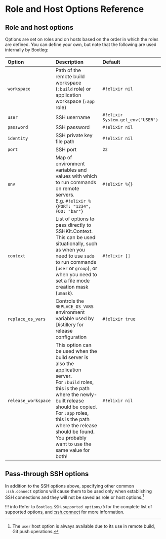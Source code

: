 # Role and Host Options Reference

## Role and host options

Options are set on roles and on hosts based on the order in which the roles are defined. You can define your own, but note that the following are used internally by Bootleg:

| Option | Description | Default |
|:---|:---|:---|
| `workspace` | Path of the remote build workspace (`:build` role) or application workspace (`:app` role) | `#!elixir nil` |
| `user` | SSH username | `#!elixir System.get_env("USER")` |
| `password` | SSH password | `#!elixir nil` |
| `identity` | SSH private key file path | `#!elixir nil` |
| `port` | SSH port | `22` |
| `env` | Map of environment variables and values with which to run commands on remote servers.<br>E.g. `#!elixir %{PORT: "1234", FOO: "bar"}`| `#!elixir %{}` |
| `context` | List of options to pass directly to SSHKit.Context. This can be used situationally, such as when you need to use `sudo` to run commands (`user` or `group`), or when you need to set a file mode creation mask (`umask`). | `#!elixir []` |
| `replace_os_vars` | Controls the `REPLACE_OS_VARS` environment variable used by Distillery for release configuration | `#!elixir true` |
| `release_workspace` | This option can be used when the build server is also the application server.<br>For `:build` roles, this is the path where the newly-built release should be copied.<br>For `:app` roles, this is the path where the release should be found. You probably want to use the same value for both! | `#!elixir nil`         |

## Pass-through SSH options

In addition to the SSH options above, specifying other common `:ssh.connect` options will cause them to be used only when establishing SSH connections and they will not be saved as role or host options.[^1]

[^1]: The `user` host option is always available due to its use in remote build, Git push operations.

!!! info
    Refer to `Bootleg.SSH.supported_options/0` for the complete list of supported options, and [:ssh.connect](http://erlang.org/doc/man/ssh.html#type-client_options) for more information.

